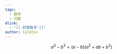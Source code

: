 ```yaml
---
tags:
  - 数学
  - 代数
dlink:
  - "[[-初等数学-]]"
author: Cyletix
---
```

$$
a^3-b^3=(a-b)(a^2+ab+b^2)
$$
